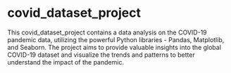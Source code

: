 # covid_dataset_project
This covid_dataset_project contains a data analysis on the COVID-19 pandemic data, utilizing the powerful Python libraries - Pandas, Matplotlib, and Seaborn. The project aims to provide valuable insights into the global COVID-19 dataset and visualize the trends and patterns to better understand the impact of the pandemic.
